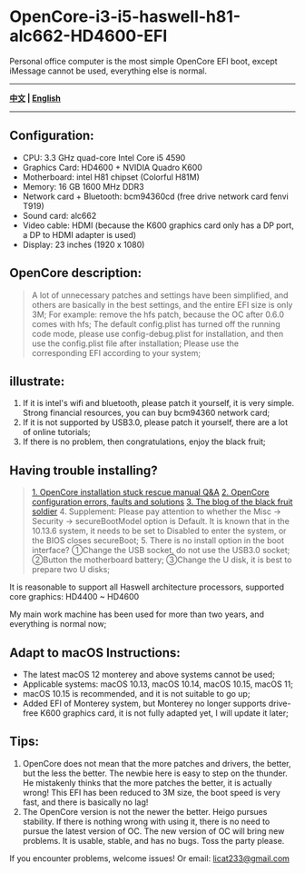 # OpenCore-i3-i5-haswell-h81-alc662-HD4600-EFI
Personal office computer is the most simple OpenCore EFI boot, except iMessage cannot be used, everything else is normal.

----

**[中文](https://github.com/licat233/EFI-OpenCore-i3-i5-haswell-cpu-h81-alc662-HD4600/blob/main/README-zh.md) | [English](https://github.com/licat233/EFI-OpenCore-i3-i5-haswell-cpu-h81-alc662-HD4600/blob/main/README.md)**

----

## Configuration:
* CPU: 3.3 GHz quad-core Intel Core i5 4590
* Graphics Card: HD4600 + NVIDIA Quadro K600
* Motherboard: intel H81 chipset (Colorful H81M)
* Memory: 16 GB 1600 MHz DDR3
* Network card + Bluetooth: bcm94360cd (free drive network card fenvi T919)
* Sound card: alc662
* Video cable: HDMI (because the K600 graphics card only has a DP port, a DP to HDMI adapter is used)
* Display: 23 inches (1920 x 1080)


## OpenCore description:

> A lot of unnecessary patches and settings have been simplified, and others are basically in the best settings, and the entire EFI size is only 3M;
> For example: remove the hfs patch, because the OC after 0.6.0 comes with hfs;
> The default config.plist has turned off the running code mode, please use config-debug.plist for installation, and then use the config.plist file after installation;
> Please use the corresponding EFI according to your system;


## illustrate:

1. If it is intel's wifi and bluetooth, please patch it yourself, it is very simple. Strong financial resources, you can buy bcm94360 network card;
2. If it is not supported by USB3.0, please patch it yourself, there are a lot of online tutorials;
3. If there is no problem, then congratulations, enjoy the black fruit;

## Having trouble installing?

> <a href="https://heipg.cn/tutorial/opencore-install-errors-handbook.html">1. OpenCore installation stuck rescue manual Q&A</a>
> <a href="https://shuiyunxc.github.io/2020/04/06/Faults/index/">2. OpenCore configuration errors, faults and solutions</a>
> <a href="https://blog.daliansky.net/">3. The blog of the black fruit soldier</a>
> 4. Supplement: Please pay attention to whether the Misc -> Security -> secureBootModel option is Default. It is known that in the 10.13.6 system, it needs to be set to Disabled to enter the system, or the BIOS closes secureBoot;
> 5. There is no install option in the boot interface? ①Change the USB socket, do not use the USB3.0 socket; ②Button the motherboard battery; ③Change the U disk, it is best to prepare two U disks;

It is reasonable to support all Haswell architecture processors, supported core graphics: HD4400 ~ HD4600

My main work machine has been used for more than two years, and everything is normal now;

## Adapt to macOS Instructions:

* The latest macOS 12 monterey and above systems cannot be used;
* Applicable systems: macOS 10.13, macOS 10.14, macOS 10.15, macOS 11;
* macOS 10.15 is recommended, and it is not suitable to go up;
* Added EFI of Monterey system, but Monterey no longer supports drive-free K600 graphics card, it is not fully adapted yet, I will update it later;

## Tips:
1. OpenCore does not mean that the more patches and drivers, the better, but the less the better. The newbie here is easy to step on the thunder. He mistakenly thinks that the more patches the better, it is actually wrong! This EFI has been reduced to 3M size, the boot speed is very fast, and there is basically no lag!
2. The OpenCore version is not the newer the better. Heigo pursues stability. If there is nothing wrong with using it, there is no need to pursue the latest version of OC. The new version of OC will bring new problems. It is usable, stable, and has no bugs. Toss the party please.

If you encounter problems, welcome issues! Or email: licat233@gmail.com